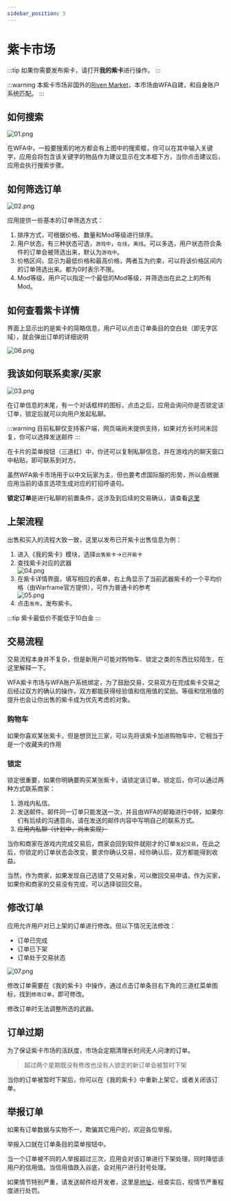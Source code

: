 ```yaml
---
sidebar_position: 5
---
```


# 紫卡市场

:::tip
如果你需要发布紫卡，请打开**我的紫卡**进行操作。
:::

:::warning
本紫卡市场非国外的[Riven Market](https://riven.market/)，本市场由WFA自建，和自身账户系统匹配。
:::

## 如何搜索

![01.png](https://i.loli.net/2020/02/01/yDnEvdW7wfNbLpz.png)

在WFA中，一般要搜索的地方都会有上图中的搜索框，你可以在其中输入关键字，应用会将包含该关键字的物品作为建议显示在文本框下方，当你点击建议后，应用会执行搜索步骤。

## 如何筛选订单

![02.png](https://i.loli.net/2020/02/01/w6xWQYFf9VOTUEk.png)

应用提供一些基本的订单筛选方式：

1. 排序方式，可根据价格、数量和Mod等级进行排序。
2. 用户状态，有三种状态可选，`游戏中`，`在线`，`离线`。可以多选，用户状态符合条件的订单会被筛选出来，默认为`游戏中`。
3. 价格区间，显示为最低价格和最高价格，两者互为约束，可以将该价格区间内的订单筛选出来。都为0时表示不限。
4. Mod等级，用户可以指定一个最低的Mod等级，并筛选出在此之上的所有Mod。

## 如何查看紫卡详情

界面上显示出的是紫卡的简略信息，用户可以点击订单条目的空白处（即无字区域），就会弹出订单的详细说明

![06.png](https://i.loli.net/2020/02/01/3J5gS1G6wzu74XF.png)

## 我该如何联系卖家/买家

![03.png](https://i.loli.net/2020/02/01/9gVApqUM2jZ6R7Q.png)

在订单信息的末尾，有一个对话框样的图标，点击之后，应用会询问你是否锁定该订单，锁定后就可以向用户发起私聊。

:::warning
目前私聊仅支持客户端，网页端尚未提供支持，如果对方长时间未回复，你可以选择发送邮件
:::

在卡片的菜单按钮（三道杠）中，你还可以复制私聊信息，并在游戏内的聊天窗口中粘贴，即可联系到对方。

虽然WFA紫卡市场用于以中文玩家为主，但也要考虑国际服的形势，所以会根据应用当前的语言选项生成对应的打招呼语句。

**锁定订单**是进行私聊的前置条件，这涉及到后续的交易确认，请查看[这里](#锁定)

## 上架流程

出售和买入的流程大致一致，这里以发布已开紫卡出售信息为例：

1. 进入《我的紫卡》模块，选择`出售紫卡`->`已开紫卡`
2. 查找紫卡对应的武器  
    ![04.png](https://i.loli.net/2020/02/01/Rfq4kbtVLdwFz52.png)  
3. 在紫卡详情界面，填写相应的表单，右上角显示了当前武器紫卡的一个平均价格（由Warframe官方提供），可作为普通卡的参考  
    ![05.png](https://i.loli.net/2020/02/01/BRziqrUkNQEo5FC.png)  
4. 点击`发布`，发布紫卡。

:::tip
紫卡最低价不能低于10白金
:::

## 交易流程

交易流程本身并不复杂，但是新用户可能对购物车、锁定之类的东西比较陌生，在这里解释一下。

WFA紫卡市场与WFA账户系统绑定，为了鼓励交易，交易双方在完成紫卡交易之后经过双方的确认的操作，双方都能获得经验值和信用值的奖励。等级和信用值的提升也会让你出售的紫卡成为优先考虑的对象。

### 购物车

如果你喜欢某张紫卡，但是想货比三家，可以先将该紫卡加进购物车中，它相当于是一个收藏夹的作用

### 锁定

锁定很重要，如果你明确要购买某张紫卡，请锁定该订单。锁定后，你可以通过两种方式联系商家：

1. 游戏内私信。
2. 发送邮件。邮件同一订单只能发送一次，并且由WFA的邮箱进行中转，如果你们有后续的沟通意向，请在发送的邮件内容中写明自己的联系方式。
3. ~~应用内私聊（计划中，尚未实现）~~

当你和商家在游戏内完成交易后，商家会回到软件就刚才的订单`发起交易`，在此之后，你锁定的订单状态会改变，要求你确认交易，经你确认后，双方都能得到收益。

当然，作为商家，如果发现自己选错了交易对象，可以撤回交易申请。作为买家，如果你和商家的交易没有完成，可以选择驳回交易。

## 修改订单

应用允许用户对已上架的订单进行修改。但以下情况无法修改：

- 订单已完成
- 订单已下架
- 订单处于交易状态

![07.png](https://i.loli.net/2020/02/01/MHR84A3VuSTjqOg.png)

修改订单需要在《我的紫卡》中操作，通过点击订单条目右下角的三道杠菜单图标，找到`修改订单`，即可修改。

修改订单时无法调整所选的武器。

## 订单过期

为了保证紫卡市场的活跃度，市场会定期清理长时间无人问津的订单。

> 超过两个星期既没有修改也没有人锁定的新订单会被暂时下架

当你的订单被暂时下架后，你可以在《我的紫卡》中重新上架它，或者关闭该订单。

## 举报订单

如果有订单数据与实物不一，欺骗其它用户的，欢迎各位举报。

举报入口就在订单条目的菜单按钮中。

当一个订单被不同的人举报超过三次，应用会对该订单进行下架处理，同时降低该用户的信用值。当信用值跌入谷底，会对用户进行封号处理。

如果情节特别严重，请发送邮件给开发者，这里是[地址](mailto:thansy@foxmail.com)，经查实后，视情节严重程度进行处罚。
